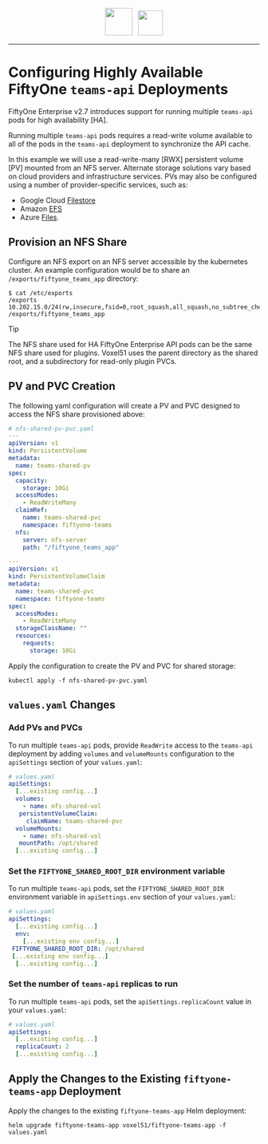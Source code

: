 <!-- markdownlint-disable no-inline-html line-length no-alt-text -->
<!-- markdownlint-disable-next-line first-line-heading -->
<div align="center">
<p align="center">

<img src="https://user-images.githubusercontent.com/25985824/106288517-2422e000-6216-11eb-871d-26ad2e7b1e59.png" height="55px"> &nbsp;
<img src="https://user-images.githubusercontent.com/25985824/106288518-24bb7680-6216-11eb-8f10-60052c519586.png" height="50px">

</p>
</div>
<!-- markdownlint-enable no-inline-html line-length no-alt-text -->

---

# Configuring Highly Available FiftyOne `teams-api` Deployments

FiftyOne Enterprise v2.7 introduces support for running multiple `teams-api`
pods for high availability [HA].

Running multiple `teams-api` pods requires a read-write volume available to all
of the pods in the `teams-api` deployment to synchronize the API cache.

In this example we will use a read-write-many [RWX] persistent volume [PV]
mounted from an NFS server. Alternate storage solutions vary based on cloud
providers and infrastructure services.  PVs may also be configured using a
number of provider-specific services, such as:

* Google Cloud
  [Filestore](https://cloud.google.com/filestore/docs)
* Amazon
  [EFS](https://aws.amazon.com/efs/)
* Azure
  [Files](https://learn.microsoft.com/en-us/azure/storage/files/).

## Provision an NFS Share

Configure an NFS export on an NFS server accessible by the kubernetes cluster.
An example configuration would be to share an `/exports/fiftyone_teams_app`
directory:

```shell
$ cat /etc/exports
/exports 10.202.15.0/24(rw,insecure,fsid=0,root_squash,all_squash,no_subtree_check)
/exports/fiftyone_teams_app
```

> [!TIP]
> The NFS share used for HA FiftyOne Enterprise API pods can be the same NFS share
> used for plugins.  Voxel51 uses the parent directory as the shared root, and
> a subdirectory for read-only plugin PVCs.

## PV and PVC Creation

The following yaml configuration will create a PV and PVC designed to access the
NFS share provisioned above:

```yaml
# nfs-shared-pv-pvc.yaml
---
apiVersion: v1
kind: PersistentVolume
metadata:
  name: teams-shared-pv
spec:
  capacity:
    storage: 10Gi
  accessModes:
    - ReadWriteMany
  claimRef:
    name: teams-shared-pvc
    namespace: fiftyone-teams
  nfs:
    server: nfs-server
    path: "/fiftyone_teams_app"

---
apiVersion: v1
kind: PersistentVolumeClaim
metadata:
  name: teams-shared-pvc
  namespace: fiftyone-teams
spec:
  accessModes:
    - ReadWriteMany
  storageClassName: ""
  resources:
    requests:
      storage: 10Gi
```

Apply the configuration to create the PV and PVC for shared storage:

```shell
kubectl apply -f nfs-shared-pv-pvc.yaml
```

## `values.yaml` Changes

### Add PVs and PVCs

To run multiple `teams-api` pods, provide `ReadWrite` access to the `teams-api`
deployment by adding `volumes` and `volumeMounts` configuration to the
`apiSettings` section of your `values.yaml`:

```yaml
# values.yaml
apiSettings:
  [...existing config...]
  volumes:
    - name: nfs-shared-vol
   persistentVolumeClaim:
     claimName: teams-shared-pvc
  volumeMounts:
    - name: nfs-shared-vol
   mountPath: /opt/shared
  [...existing config...]
```

### Set the `FIFTYONE_SHARED_ROOT_DIR` environment variable

To run multiple `teams-api` pods, set the `FIFTYONE_SHARED_ROOT_DIR` environment
variable in `apiSettings.env` section of your `values.yaml`:

```yaml
# values.yaml
apiSettings:
  [...existing config...]
  env:
    [...existing env config...]
 FIFTYONE_SHARED_ROOT_DIR: /opt/shared
 [...existing env config...]
  [...existing config...]
```

### Set the number of `teams-api` replicas to run

To run multiple `teams-api` pods, set the `apiSettings.replicaCount` value in
your `values.yaml`:

```yaml
# values.yaml
apiSettings:
  [...existing config...]
  replicaCount: 2
  [...existing config...]
```

## Apply the Changes to the Existing `fiftyone-teams-app` Deployment

Apply the changes to the existing `fiftyone-teams-app` Helm deployment:

```shell
helm upgrade fiftyone-teams-app voxel51/fiftyone-teams-app -f values.yaml
```
